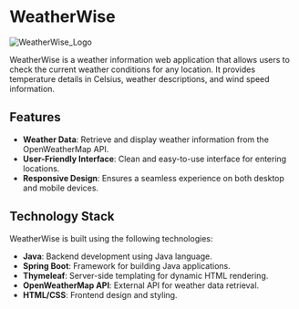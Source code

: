 # WeatherWise

![WeatherWise_Logo](https://github.com/Mohamed-Fiyaz/WeatherWise/assets/124451741/1092e276-87e5-4fc9-b40b-5ee53027bc4c)

WeatherWise is a weather information web application that allows users to check the current weather conditions for any location. It provides temperature details in Celsius, weather descriptions, and wind speed information.

## Features

- **Weather Data**: Retrieve and display weather information from the OpenWeatherMap API.
- **User-Friendly Interface**: Clean and easy-to-use interface for entering locations.
- **Responsive Design**: Ensures a seamless experience on both desktop and mobile devices.

## Technology Stack

WeatherWise is built using the following technologies:

- **Java**: Backend development using Java language.
- **Spring Boot**: Framework for building Java applications.
- **Thymeleaf**: Server-side templating for dynamic HTML rendering.
- **OpenWeatherMap API**: External API for weather data retrieval.
- **HTML/CSS**: Frontend design and styling.

